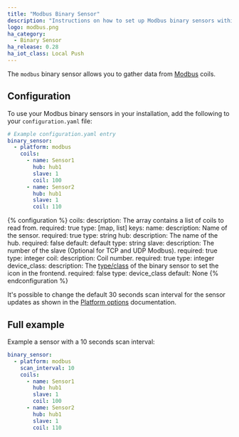 ```yaml
---
title: "Modbus Binary Sensor"
description: "Instructions on how to set up Modbus binary sensors within Home Assistant."
logo: modbus.png
ha_category:
  - Binary Sensor
ha_release: 0.28
ha_iot_class: Local Push
---
```


The `modbus` binary sensor allows you to gather data from [Modbus](http://www.modbus.org/) coils.

## Configuration

To use your Modbus binary sensors in your installation, add the following to your `configuration.yaml` file:

```yaml
# Example configuration.yaml entry
binary_sensor:
  - platform: modbus
    coils:
      - name: Sensor1
        hub: hub1
        slave: 1
        coil: 100
      - name: Sensor2
        hub: hub1
        slave: 1
        coil: 110
```

{% configuration %}
coils:
  description: The array contains a list of coils to read from.
  required: true
  type: [map, list]
  keys:
    name:
      description: Name of the sensor.
      required: true
      type: string
    hub:
      description: The name of the hub.
      required: false
      default: default
      type: string
    slave:
      description: The number of the slave (Optional for TCP and UDP Modbus).
      required: true
      type: integer
    coil:
      description: Coil number.
      required: true
      type: integer
    device_class:
      description: The [type/class](/integrations/binary_sensor/#device-class) of the binary sensor to set the icon in the frontend.
      required: false
      type: device_class
      default: None
{% endconfiguration %}

It's possible to change the default 30 seconds scan interval for the sensor updates as shown in the [Platform options](/docs/configuration/platform_options/#scan-interval) documentation.

## Full example

Example a sensor with a 10 seconds scan interval:

```yaml
binary_sensor:
  - platform: modbus
    scan_interval: 10
    coils:
      - name: Sensor1
        hub: hub1
        slave: 1
        coil: 100
      - name: Sensor2
        hub: hub1
        slave: 1
        coil: 110
```
